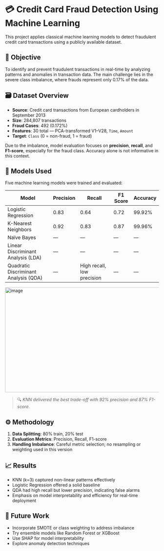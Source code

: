 # 💳 Credit Card Fraud Detection Using Machine Learning

This project applies classical machine learning models to detect fraudulent credit card transactions using a publicly available dataset. 

## 📌 Objective

To identify and prevent fraudulent transactions in real-time by analyzing patterns and anomalies in transaction data. The main challenge lies in the severe class imbalance, where frauds represent only 0.17% of the data.

## 🗃️ Dataset Overview

- **Source**: Credit card transactions from European cardholders in September 2013
- **Size**: 284,807 transactions
- **Fraud Cases**: 492 (0.172%)
- **Features**: 30 total — PCA-transformed V1–V28, `Time`, `Amount`
- **Target**: `Class` (0 = non-fraud, 1 = fraud)

Due to the imbalance, model evaluation focuses on **precision**, **recall**, and **F1-score**, especially for the fraud class. Accuracy alone is not informative in this context.

## 🧠 Models Used

Five machine learning models were trained and evaluated:

| Model                  | Precision | Recall | F1 Score | Accuracy |
|------------------------|-----------|--------|----------|----------|
| Logistic Regression    | 0.83      | 0.64   | 0.72     | 99.92%   |
| K-Nearest Neighbors    | 0.92      | 0.83   | 0.87     | 99.96%   |
| Naïve Bayes            | —         | —      | —        | —        |
| Linear Discriminant Analysis (LDA) | —    | —      | —        | —        |
| Quadratic Discriminant Analysis (QDA) | — | High recall, low precision | — | — |

<img width="1345" height="343" alt="image" src="https://github.com/user-attachments/assets/3a2f36c4-790e-4527-8976-193198edbc21" />


> 🔍 *KNN delivered the best trade-off with 92% precision and 87% F1-score.*

## ⚙️ Methodology

1. **Data Splitting**: 80% train, 20% test
2. **Evaluation Metrics**: Precision, Recall, F1-score
3. **Handling Imbalance**: Careful metric selection; no resampling or weighting used in this version

## 📈 Results

- KNN (k=3) captured non-linear patterns effectively
- Logistic Regression offered a solid baseline
- QDA had high recall but lower precision, indicating false alarms
- Emphasis on model interpretability and efficiency for real-time deployment

## 🔮 Future Work

- Incorporate SMOTE or class weighting to address imbalance
- Try ensemble models like Random Forest or XGBoost
- Use SHAP for model interpretability
- Explore anomaly detection techniques
